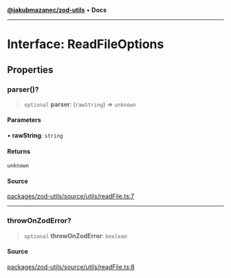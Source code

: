 [**@jakubmazanec/zod-utils**](../README.md) • **Docs**

---

# Interface: ReadFileOptions

## Properties

### parser()?

> `optional` **parser**: (`rawString`) => `unknown`

#### Parameters

• **rawString**: `string`

#### Returns

`unknown`

#### Source

[packages/zod-utils/source/utils/readFile.ts:7](https://github.com/jakubmazanec/js-tools/blob/7be96c9bc335915647cfe729050b17fe2580309a/packages/zod-utils/source/utils/readFile.ts#L7)

---

### throwOnZodError?

> `optional` **throwOnZodError**: `boolean`

#### Source

[packages/zod-utils/source/utils/readFile.ts:8](https://github.com/jakubmazanec/js-tools/blob/7be96c9bc335915647cfe729050b17fe2580309a/packages/zod-utils/source/utils/readFile.ts#L8)
